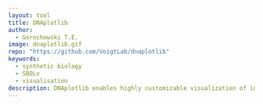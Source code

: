 ```yaml
---
layout: tool
title: DNAplotlib
author:
  - Gorochowski T.E.
image: dnaplotlib.gif
repo: "https://github.com/VoigtLab/dnaplotlib"
keywords:
  - synthetic biology
  - SBOLv
  - visualisation
description: DNAplotlib enables highly customizable visualization of individual genetic constructs and libraries of design variants. It can be thought of in many ways as matplotlib for genetic diagrams. DNAplotlib is capable of SBOL Visual compliant diagrams in addition to a format able to better illustrate the precise location and length of each genetic part.
---
```

